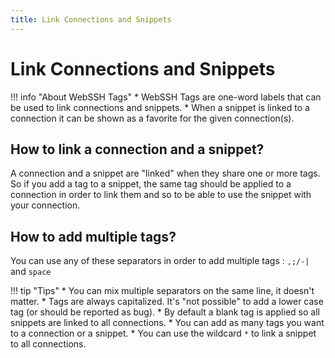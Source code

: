 ```yaml
---
title: Link Connections and Snippets
---
```


# Link Connections and Snippets

!!! info "About WebSSH Tags"
    * WebSSH Tags are one-word labels that can be used to link connections and snippets.
    * When a snippet is linked to a connection it can be shown as a favorite for the given connection(s).

## How to link a connection and a snippet?
A connection and a snippet are "linked" when they share one or more tags. So if you add a tag to a snippet, the same tag should be applied to a connection in order to link them and so to be able to use the snippet with your connection.

## How to add multiple tags?
You can use any of these separators in order to add multiple tags : `,;/-|` and `space`

!!! tip "Tips"
    * You can mix multiple separators on the same line, it doesn't matter.
    * Tags are always capitalized. It's "not possible" to add a lower case tag (or should be reported as bug).
    * By default a blank tag is applied so all snippets are linked to all connections.
    * You can add as many tags you want to a connection or a snippet.
    * You can use the wildcard `*` to link a snippet to all connections.